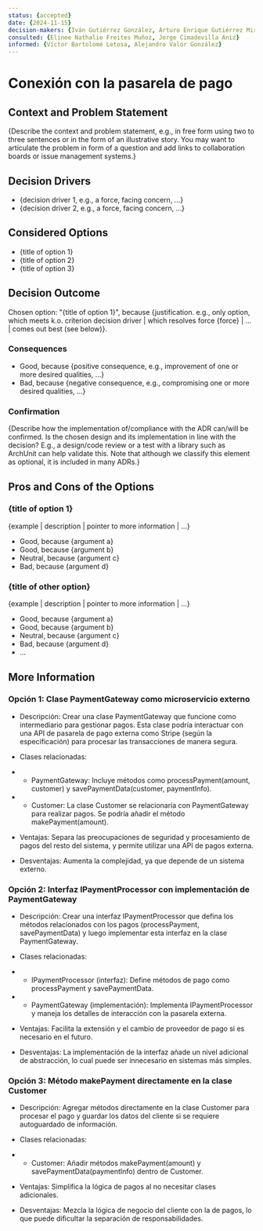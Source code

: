 ```yaml
---
status: {accepted}
date: {2024-11-15}
decision-makers: {Iván Gutiérrez González, Arturo Enrique Gutiérrez Mirandona}
consulted: {Elinee Nathalie Freites Muñoz, Jorge Cimadevilla Aniz}
informed: {Víctor Bartolomé Letosa, Alejandro Valor González}
---
```


# Conexión con la pasarela de pago

## Context and Problem Statement

{Describe the context and problem statement, e.g., in free form using two to three sentences or in the form of an illustrative story. You may want to articulate the problem in form of a question and add links to collaboration boards or issue management systems.}


## Decision Drivers

* {decision driver 1, e.g., a force, facing concern, …}
* {decision driver 2, e.g., a force, facing concern, …}


## Considered Options

* {title of option 1}
* {title of option 2}
* {title of option 3}


## Decision Outcome

Chosen option: "{title of option 1}", because {justification. e.g., only option, which meets k.o. criterion decision driver | which resolves force {force} | … | comes out best (see below)}.


### Consequences

* Good, because {positive consequence, e.g., improvement of one or more desired qualities, …}
* Bad, because {negative consequence, e.g., compromising one or more desired qualities, …}



### Confirmation

{Describe how the implementation of/compliance with the ADR can/will be confirmed. Is the chosen design and its implementation in line with the decision? E.g., a design/code review or a test with a library such as ArchUnit can help validate this. Note that although we classify this element as optional, it is included in many ADRs.}


## Pros and Cons of the Options

### {title of option 1}


{example | description | pointer to more information | …}

* Good, because {argument a}
* Good, because {argument b}
* Neutral, because {argument c}
* Bad, because {argument d}


### {title of other option}

{example | description | pointer to more information | …}

* Good, because {argument a}
* Good, because {argument b}
* Neutral, because {argument c}
* Bad, because {argument d}
* …

## More Information

### Opción 1: Clase PaymentGateway como microservicio externo

- Descripción: Crear una clase PaymentGateway que funcione como intermediario para gestionar pagos. Esta clase podría interactuar con una API de pasarela de pago externa como Stripe (según la especificación) para procesar las transacciones de manera segura.

- Clases relacionadas:

 * * PaymentGateway: Incluye métodos como processPayment(amount, customer) y savePaymentData(customer, paymentInfo).

 * * Customer: La clase Customer se relacionaría con PaymentGateway para realizar pagos. Se podría añadir el método makePayment(amount).

- Ventajas: Separa las preocupaciones de seguridad y procesamiento de pagos del resto del sistema, y permite utilizar una API de pagos externa.

- Desventajas: Aumenta la complejidad, ya que depende de un sistema externo.

### Opción 2: Interfaz IPaymentProcessor con implementación de PaymentGateway

- Descripción: Crear una interfaz IPaymentProcessor que defina los métodos relacionados con los pagos (processPayment, savePaymentData) y luego implementar esta interfaz en la clase PaymentGateway.

- Clases relacionadas:

 * * IPaymentProcessor (interfaz): Define métodos de pago como processPayment y savePaymentData.

 * * PaymentGateway (implementación): Implementa IPaymentProcessor y maneja los detalles de interacción con la pasarela externa.

- Ventajas: Facilita la extensión y el cambio de proveedor de pago si es necesario en el futuro.

- Desventajas: La implementación de la interfaz añade un nivel adicional de abstracción, lo cual puede ser innecesario en sistemas más simples.

### Opción 3: Método makePayment directamente en la clase Customer

- Descripción: Agregar métodos directamente en la clase Customer para procesar el pago y guardar los datos del cliente si se requiere autoguardado de información.

- Clases relacionadas:

 * * Customer: Añadir métodos makePayment(amount) y savePaymentData(paymentInfo) dentro de Customer.

- Ventajas: Simplifica la lógica de pagos al no necesitar clases adicionales.

- Desventajas: Mezcla la lógica de negocio del cliente con la de pagos, lo que puede dificultar la separación de responsabilidades.
